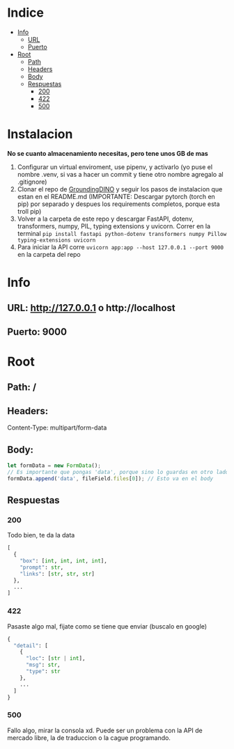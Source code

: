# Indice
- [Info](#info)
  - [URL](#url-http127001-o-httplocalhost)
  - [Puerto](#puerto-9000)
- [Root](#root)
  - [Path](#path)
  - [Headers](#headers)
  - [Body](#body)
  - [Respuestas](#respuestas)
    - [200](#200)
    - [422](#422)
    - [500](#500)
# Instalacion
**No se cuanto almacenamiento necesitas, pero tene unos GB de mas**
  1. Configurar un virtual enviroment, use pipenv, y activarlo (yo puse el nombre .venv, si vas a hacer un commit y tiene otro nombre agregalo al .gitignore)
  2. Clonar el repo de [GroundingDINO](https://github.com/IDEA-Research/GroundingDINO#hammer_and_wrench-install) y seguir los pasos de instalacion que estan en el README.md (IMPORTANTE: Descargar pytorch (torch en pip) por separado y despues los requirements completos, porque esta troll pip)
  3. Volver a la carpeta de este repo y descargar FastAPI, dotenv, transformers, numpy, PIL, typing extensions y uvicorn. Correr en la terminal `pip install fastapi python-dotenv transformers numpy Pillow typing-extensions uvicorn`
  4. Para iniciar la API corre `uvicorn app:app --host 127.0.0.1 --port 9000` en la carpeta del repo
# Info
## URL: http://127.0.0.1 o http://localhost
## Puerto: 9000
# Root
## Path: /
## Headers:
Content-Type: multipart/form-data
## Body:
```javascript
let formData = new FormData();
// Es importante que pongas 'data', porque sino lo guardas en otro lado
formData.append('data', fileField.files[0]); // Esto va en el body
```
## Respuestas
### 200
Todo bien, te da la data
```python
[
  {
    "box": [int, int, int, int],
    "prompt": str,
    "links": [str, str, str]
  },
  ...
]
```
### 422
Pasaste algo mal, fijate como se tiene que enviar (buscalo en google)
```python
{
  "detail": [
    {
      "loc": [str | int],
      "msg": str,
      "type": str
    },
    ...
  ]
}
```
### 500
Fallo algo, mirar la consola xd. Puede ser un problema con la API de mercado libre, la de traduccion o la cague programando.
